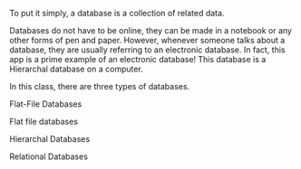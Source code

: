 To put it simply, a database is a collection of related data. 

Databases do not have to be online, they can be made in a notebook or any other forms of pen and paper. However, whenever someone talks about a database, they are usually referring to an electronic database. In fact, this app is a prime example of an electronic database! This database is a Hierarchal database on a computer. 

In this class, there are three types of databases. 

Flat-File Databases
	

Flat file databases 

Hierarchal Databases

Relational Databases
